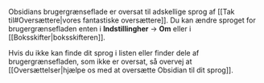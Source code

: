 
Obsidians brugergrænseflade er oversat til adskellige sprog af [[Tak til#Oversættere|vores fantastiske oversættere]]. Du kan ændre sproget for brugergrænsefladen enten i **Indstillingher** -> **Om** eller i [[Boksskifter|boksskifteren]].

Hvis du ikke kan finde dit sprog i listen eller finder dele af brugergrænsefladen, som ikke er oversat, så overvej at [[Oversættelser|hjælpe os med at oversætte Obsidian til dit sprog]].
